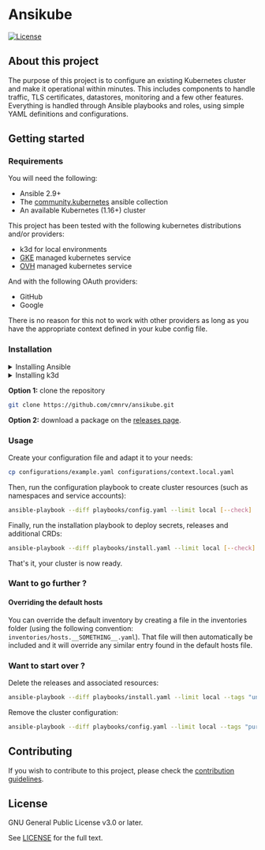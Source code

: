# Ansikube

[![License](https://img.shields.io/badge/License-GPLv3-informational.svg)](https://opensource.org/licenses/gpl-3.0)

## About this project

The purpose of this project is to configure an existing Kubernetes cluster and make it operational within minutes. This includes components to handle traffic, TLS certificates, datastores, monitoring and a few other features. Everything is handled through Ansible playbooks and roles, using simple YAML definitions and configurations.

## Getting started
### Requirements

You will need the following:

* Ansible 2.9+
* The [community.kubernetes](https://github.com/ansible-collections/community.kubernetes/) ansible collection
* An available Kubernetes (1.16+) cluster

This project has been tested with the following kubernetes distributions and/or providers:
* k3d for local environments
* [GKE](https://cloud.google.com/kubernetes-engine) managed kubernetes service
* [OVH](https://www.ovhcloud.com/fr/public-cloud/kubernetes/) managed kubernetes service

And with the following OAuth providers:
* GitHub
* Google

There is no reason for this not to work with other providers as long as you have the appropriate context defined in your kube config file.

### Installation

<details>
  <summary>Installing Ansible</summary>

```sh
pip3 install --upgrade pip
pip3 install openshift
pip3 install ansible-base
pip3 install ansible
ansible-galaxy collection install community.kubernetes
```
</details>

<details>
  <summary>Installing k3d</summary>

#### Getting this project

```sh
export K3D_INSTALL_DIR=~/.local/bin # optional
curl -s https://raw.githubusercontent.com/rancher/k3d/main/install.sh | bash

k3d cluster create local \
--agents 2 --no-lb \
--port 80:80@server[0] --port 443:443@server[0] \
--k3s-server-arg "--no-deploy=traefik"
```
</details>

**Option 1:** clone the repository
```sh
git clone https://github.com/cmnrv/ansikube.git
```
**Option 2:** download a package on the [releases page](https://github.com/cmnrv/ansikube/releases).

### Usage

Create your configuration file and adapt it to your needs:
```sh
cp configurations/example.yaml configurations/context.local.yaml
```

Then, run the configuration playbook to create cluster resources (such as namespaces and service accounts):
```sh
ansible-playbook --diff playbooks/config.yaml --limit local [--check]
```

Finally, run the installation playbook to deploy secrets, releases and additional CRDs:
```sh
ansible-playbook --diff playbooks/install.yaml --limit local [--check]
```

That's it, your cluster is now ready.

### Want to go further ?

#### Overriding the default hosts

You can override the default inventory by creating a file in the inventories folder (using the following convention: `inventories/hosts.__SOMETHING__.yaml`). That file will then automatically be included and it will override any similar entry found in the default hosts file.

### Want to start over ?

Delete the releases and associated resources:
```sh
ansible-playbook --diff playbooks/install.yaml --limit local --tags "uninstall" [--check]
```

Remove the cluster configuration:
```sh
ansible-playbook --diff playbooks/config.yaml --limit local --tags "purge" [--check]
```

## Contributing

If you wish to contribute to this project, please check the [contribution guidelines](./CONTRIBUTING.md).

## License

GNU General Public License v3.0 or later.

See [LICENSE](./LICENSE) for the full text.
